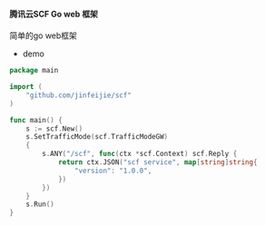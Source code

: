#### 腾讯云SCF Go web 框架

简单的go web框架

* demo
```go
package main

import (
	"github.com/jinfeijie/scf"
)

func main() {
	s := scf.New()
	s.SetTrafficMode(scf.TrafficModeGW)
	{
		s.ANY("/scf", func(ctx *scf.Context) scf.Reply {
			return ctx.JSON("scf service", map[string]string{
				"version": "1.0.0",
			})
		})
	}
	s.Run()
}
```

